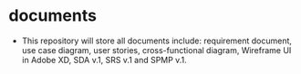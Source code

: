 # documents

- This repository will store all documents include: requirement document, use case diagram, user stories, cross-functional diagram, Wireframe UI in Adobe XD, SDA v.1, SRS v.1 and SPMP v.1.
